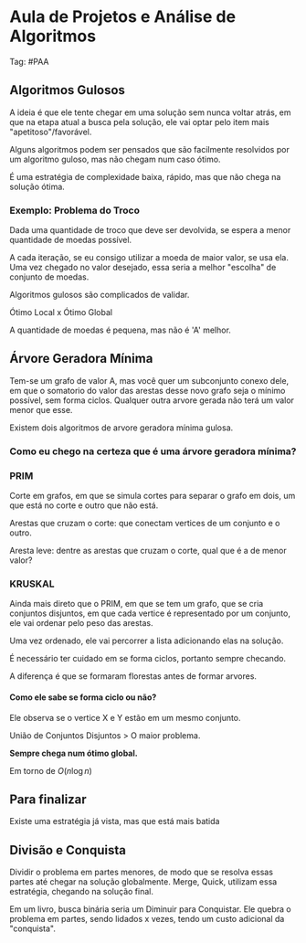 # Aula de Projetos e Análise de Algoritmos

Tag: #PAA

## Algoritmos Gulosos

A ideia é que ele tente chegar em uma solução sem nunca voltar atrás, em que na etapa atual a busca pela solução, ele vai optar pelo item mais "apetitoso"/favorável.

Alguns algoritmos podem ser pensados que são facilmente resolvidos por um algoritmo guloso, mas não chegam num caso ótimo.

É uma estratégia de complexidade baixa, rápido, mas que não chega na solução ótima.

### Exemplo: Problema do Troco

Dada uma quantidade de troco que deve ser devolvida, se espera a menor quantidade de moedas possível.

A cada iteração, se eu consigo utilizar a moeda de maior valor, se usa ela. Uma vez chegado no valor desejado, essa seria a melhor "escolha" de conjunto de moedas.

Algoritmos gulosos são complicados de validar.

Ótimo Local x Ótimo Global

A quantidade de moedas é pequena, mas não é 'A' melhor.

## Árvore Geradora Mínima

Tem-se um grafo de valor A, mas você quer um subconjunto conexo dele, em que o somatorio do valor das arestas desse novo grafo seja o mínimo possível, sem forma ciclos. Qualquer outra arvore gerada não terá um valor menor que esse.

Existem dois algoritmos de arvore geradora mínima gulosa.

### Como eu chego na certeza que é uma árvore geradora mínima?

### PRIM

Corte em grafos, em que se simula cortes para separar o grafo em dois, um que está no corte e outro que não está.

Arestas que cruzam o corte: que conectam vertices de um conjunto e o outro.

Aresta leve: dentre as arestas que cruzam o corte, qual que é a de menor valor?

### KRUSKAL

Ainda mais direto que o PRIM, em que se tem um grafo, que se cria conjuntos disjuntos, em que cada vertice é representado por um conjunto, ele vai ordenar pelo peso das arestas.

Uma vez ordenado, ele vai percorrer a lista adicionando elas na solução.

É necessário ter cuidado em se forma ciclos, portanto sempre checando.

A diferença é que se formaram florestas antes de formar arvores.

#### Como ele sabe se forma ciclo ou não?

Ele observa se o vertice X e Y estão em um mesmo conjunto.

União de Conjuntos Disjuntos > O maior problema.

**Sempre chega num ótimo global.**

Em torno de $O(n \log n)$

## Para finalizar

Existe uma estratégia já vista, mas que está mais batida

## Divisão e Conquista

Dividir o problema em partes menores, de modo que se resolva essas partes até chegar na solução globalmente. Merge, Quick, utilizam essa estratégia, chegando na solução final.

Em um livro, busca binária seria um Diminuir para Conquistar. Ele quebra o problema em partes, sendo lidados x vezes, tendo um custo adicional da "conquista".
